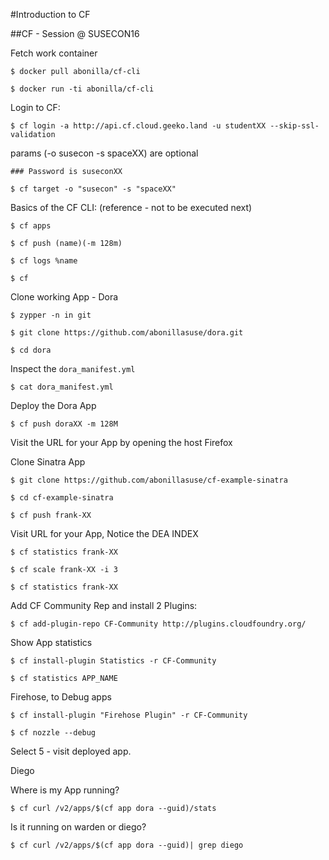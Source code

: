 #Introduction to CF

##CF - Session @ SUSECON16

Fetch work container


    $ docker pull abonilla/cf-cli

    $ docker run -ti abonilla/cf-cli


Login to CF:

    $ cf login -a http://api.cf.cloud.geeko.land -u studentXX --skip-ssl-validation

params (-o susecon -s spaceXX) are optional
    
    ### Password is suseconXX

    $ cf target -o "susecon" -s "spaceXX"

Basics of the CF CLI: (reference - not to be executed next)

    $ cf apps

    $ cf push (name)(-m 128m)

    $ cf logs %name

    $ cf


Clone working App - Dora

    $ zypper -n in git
    
    $ git clone https://github.com/abonillasuse/dora.git

    $ cd dora


Inspect the `dora_manifest.yml`

    $ cat dora_manifest.yml

Deploy the Dora App

    $ cf push doraXX -m 128M

Visit the URL for your App by opening the host Firefox

Clone Sinatra App
    
    $ git clone https://github.com/abonillasuse/cf-example-sinatra

    $ cd cf-example-sinatra

    $ cf push frank-XX

Visit URL for your App, Notice the DEA INDEX

    $ cf statistics frank-XX

    $ cf scale frank-XX -i 3

    $ cf statistics frank-XX


Add CF Community Rep and install 2 Plugins:

    $ cf add-plugin-repo CF-Community http://plugins.cloudfoundry.org/


Show App statistics

    $ cf install-plugin Statistics -r CF-Community

    $ cf statistics APP_NAME



Firehose, to Debug apps

    $ cf install-plugin "Firehose Plugin" -r CF-Community

    $ cf nozzle --debug

Select 5 - visit deployed app.


Diego


Where is my App running?

    $ cf curl /v2/apps/$(cf app dora --guid)/stats


Is it running on warden or diego?

    $ cf curl /v2/apps/$(cf app dora --guid)| grep diego
